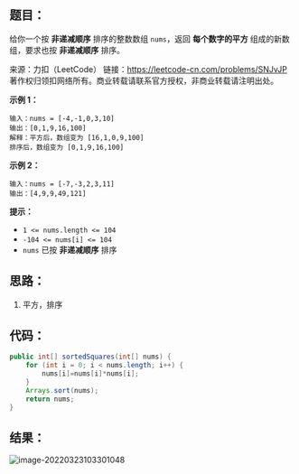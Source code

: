 ## 题目：

给你一个按 **非递减顺序** 排序的整数数组 `nums`，返回 **每个数字的平方** 组成的新数组，要求也按 **非递减顺序** 排序。



来源：力扣（LeetCode） 链接：https://leetcode-cn.com/problems/SNJvJP 著作权归领扣网络所有。商业转载请联系官方授权，非商业转载请注明出处。

<!--more-->

**示例 1：**

```
输入：nums = [-4,-1,0,3,10]
输出：[0,1,9,16,100]
解释：平方后，数组变为 [16,1,0,9,100]
排序后，数组变为 [0,1,9,16,100]
```

**示例 2：**

```
输入：nums = [-7,-3,2,3,11]
输出：[4,9,9,49,121]
```

**提示：**

- `1 <= nums.length <= 104`
- `-104 <= nums[i] <= 104`
- `nums` 已按 **非递减顺序** 排序

## 思路：

1. 平方，排序

## 代码：

```java
public int[] sortedSquares(int[] nums) {
    for (int i = 0; i < nums.length; i++) {
        nums[i]=nums[i]*nums[i];
    }
    Arrays.sort(nums);
    return nums;
}
```

## 结果：

![image-20220323103301048](https://gitee.com/misteryliu/typora/raw/master/image/image-20220323103301048.png)